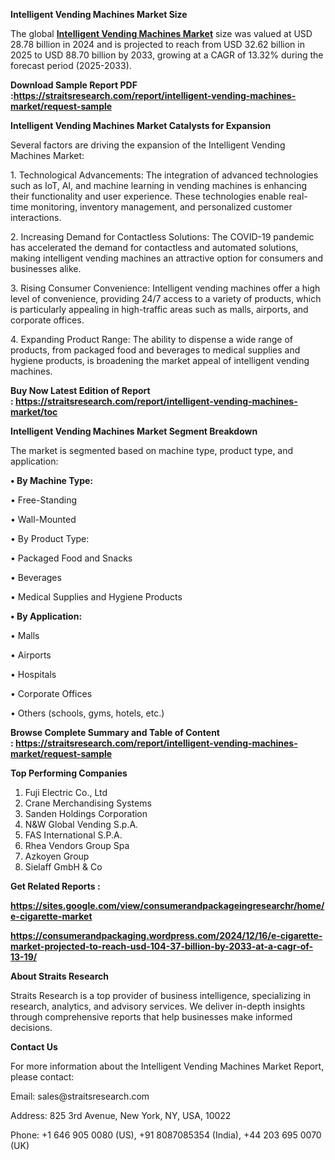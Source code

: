 <p><strong>Intelligent Vending Machines Market Size</strong></p>
<p>The global&nbsp;<strong><a href="https://straitsresearch.com/report/intelligent-vending-machines-market">Intelligent Vending Machines Market</a></strong> size was valued at USD 28.78 billion in 2024 and is projected to reach from USD 32.62 billion in 2025 to USD 88.70 billion by 2033, growing at a CAGR of 13.32% during the forecast period (2025-2033).</p>
<p><strong>Download Sample Report PDF :<a href="https://straitsresearch.com/report/intelligent-vending-machines-market/request-sample">https://straitsresearch.com/report/intelligent-vending-machines-market/request-sample</a>&nbsp;</strong></p>
<p><strong>Intelligent Vending Machines Market Catalysts for Expansion</strong></p>
<p>Several factors are driving the expansion of the Intelligent Vending Machines Market:</p>
<p>1. Technological Advancements: The integration of advanced technologies such as IoT, AI, and machine learning in vending machines is enhancing their functionality and user experience. These technologies enable real-time monitoring, inventory management, and personalized customer interactions.</p>
<p>2. Increasing Demand for Contactless Solutions: The COVID-19 pandemic has accelerated the demand for contactless and automated solutions, making intelligent vending machines an attractive option for consumers and businesses alike.</p>
<p>3. Rising Consumer Convenience: Intelligent vending machines offer a high level of convenience, providing 24/7 access to a variety of products, which is particularly appealing in high-traffic areas such as malls, airports, and corporate offices.</p>
<p>4. Expanding Product Range: The ability to dispense a wide range of products, from packaged food and beverages to medical supplies and hygiene products, is broadening the market appeal of intelligent vending machines.</p>
<p><strong>Buy Now Latest Edition of Report :&nbsp;<a href="https://straitsresearch.com/report/intelligent-vending-machines-market/toc">https://straitsresearch.com/report/intelligent-vending-machines-market/toc</a>&nbsp;</strong></p>
<p><strong>Intelligent Vending Machines Market Segment Breakdown</strong></p>
<p>The market is segmented based on machine type, product type, and application:</p>
<p><strong>&bull; By Machine Type:</strong></p>
<p>&bull; Free-Standing</p>
<p>&bull; Wall-Mounted</p>
<p>&bull; By Product Type:</p>
<p>&bull; Packaged Food and Snacks</p>
<p>&bull; Beverages</p>
<p>&bull; Medical Supplies and Hygiene Products</p>
<p><strong>&bull; By Application:</strong></p>
<p>&bull; Malls</p>
<p>&bull; Airports</p>
<p>&bull; Hospitals</p>
<p>&bull; Corporate Offices</p>
<p>&bull; Others (schools, gyms, hotels, etc.)</p>
<p><strong>Browse Complete Summary and Table of Content :&nbsp;<a href="https://straitsresearch.com/report/intelligent-vending-machines-market/request-sample">https://straitsresearch.com/report/intelligent-vending-machines-market/request-sample</a>&nbsp;</strong></p>
<p><strong>Top Performing Companies</strong></p>
<ol>
<li>Fuji Electric Co., Ltd</li>
<li>Crane Merchandising Systems</li>
<li>Sanden Holdings Corporation</li>
<li>N&amp;W Global Vending S.p.A.</li>
<li>FAS International S.P.A.</li>
<li>Rhea Vendors Group Spa</li>
<li>Azkoyen Group</li>
<li>Sielaff GmbH &amp; Co</li>
</ol>
<p><strong>Get Related Reports :&nbsp;</strong></p>
<p><strong><a href="https://sites.google.com/view/consumerandpackageingresearchr/home/e-cigarette-market">https://sites.google.com/view/consumerandpackageingresearchr/home/e-cigarette-market</a></strong></p>
<p><strong><a href="https://consumerandpackaging.wordpress.com/2024/12/16/e-cigarette-market-projected-to-reach-usd-104-37-billion-by-2033-at-a-cagr-of-13-19/">https://consumerandpackaging.wordpress.com/2024/12/16/e-cigarette-market-projected-to-reach-usd-104-37-billion-by-2033-at-a-cagr-of-13-19/</a>&nbsp;<br /></strong></p>
<p><strong>About Straits Research</strong></p>
<p>Straits Research is a top provider of business intelligence, specializing in research, analytics, and advisory services. We deliver in-depth insights through comprehensive reports that help businesses make informed decisions.</p>
<p><strong>Contact Us</strong></p>
<p>For more information about the Intelligent Vending Machines Market Report, please contact:</p>
<p>Email: sales@straitsresearch.com</p>
<p>Address: 825 3rd Avenue, New York, NY, USA, 10022</p>
<p>Phone: +1 646 905 0080 (US), +91 8087085354 (India), +44 203 695 0070 (UK)</p>
